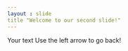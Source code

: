 ```yaml
---
layout : slide 
title "Welcome to our second slide!"
---
```

Your text 
Use the left arrow to go back!
